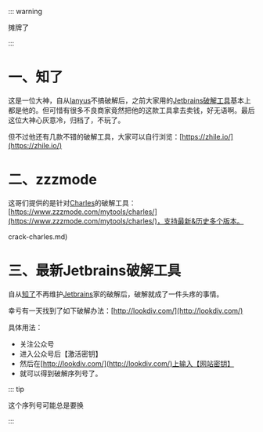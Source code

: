 ::: warning

摊牌了

:::

# 一、知了

这是一位大神，自从[lanyus](http://idea.lanyus.com/)不搞破解后，之前大家用的[Jetbrains破解工具](https://zhile.io/2018/08/25/jetbrains-license-server-crack.html)基本上都是他的。但可惜有很多不良商家竟然把他的这款工具拿去卖钱，好无语啊。最后这位大神心灰意冷，归档了，不玩了。

但不过他还有几款不错的破解工具，大家可以自行浏览：[https://zhile.io/](https://zhile.io/)

# 二、zzzmode

这哥们提供的是针对[Charles](https://www.charlesproxy.com/)的破解工具：[https://www.zzzmode.com/mytools/charles/](https://www.zzzmode.com/mytools/charles/)，支持最新&历史多个版本。

crack-charles.md)

# 三、最新Jetbrains破解工具

自从[知了](https://zhile.io/2018/08/25/jetbrains-license-server-crack.html)不再维护[Jetbrains](https://www.jetbrains.com/)家的破解后，破解就成了一件头疼的事情。

幸亏有一天找到了如下破解办法：[http://lookdiv.com/](http://lookdiv.com/)

具体用法：

- 关注公众号
- 进入公众号后【激活密钥】
- 然后在[http://lookdiv.com/](http://lookdiv.com/)上输入【网站密钥】
- 就可以得到破解序列号了。

::: tip

这个序列号可能总是要换

:::

